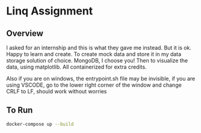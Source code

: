 # Linq Assignment

## Overview

I asked for an internship and this is what they gave me instead. But it is ok. Happy to learn and create.
To create mock data and store it in my data storage solution of choice. MongoDB, I choose you!
Then to visualize the data, using matplotlib. All containerized for extra credits.

Also if you are on windows, the entrypoint.sh file may be invisible, if you are using VSCODE, 
go to the lower right corner of the window and change CRLF to LF, should work without worries

## To Run

```bash
docker-compose up --build
